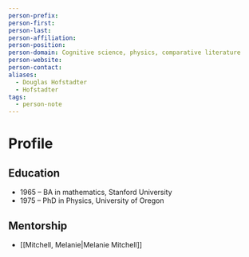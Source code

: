 ```yaml
---
person-prefix: 
person-first: 
person-last: 
person-affiliation: 
person-position: 
person-domain: Cognitive science, physics, comparative literature
person-website: 
person-contact: 
aliases:
  - Douglas Hofstadter
  - Hofstadter
tags:
  - person-note
---
```

# Profile

## Education
- 1965 – BA in mathematics, Stanford University
- 1975 – PhD in Physics, University of Oregon

## Mentorship
- [[Mitchell, Melanie|Melanie Mitchell]]